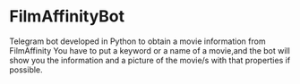 # FilmAffinityBot
Telegram bot developed in Python to obtain a movie information from FilmAffinity
You have to put a keyword or a name of a movie,and the bot will show you the information and a picture
of the movie/s with that properties if possible.
